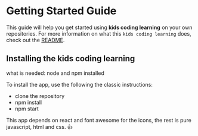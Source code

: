 # Getting Started Guide

This guide will help you get started using **kids coding learning** on your own repositories. For more information on what this `kids coding learning` does, check out the [README](../README.md).  

## Installing the kids coding learning

what is needed: node and npm installed  

To install the app, use the following the classic instructions:  
- clone the repository
- npm install
- npm start

This app depends on react and font awesome for the icons, the rest is pure javascript, html and css. :+1:
